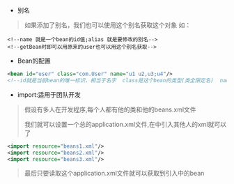 - 别名
>如果添加了别名，我们也可以使用这个别名获取这个对象
>如：
```xml<alias name="user" alias="newUser"/>
<!--name 就是一个bean的id值;alias 就是要修改的别名-->
<!--getBean时即可以用原来的user也可以用这个别名获取-->
```

- Bean的配置
```xml
<bean id="user" class="com.User" name="u1 u2,u3;u4"/>
<!--id就是当前bean的唯一标识，相当于名字  class是这个bean的类型(类全限定名)  name是这个叫user的bean的别名(可以有多个,逗号 空格 分号都能进行分割)-->
```

- import:适用于团队开发
>假设有多人在开发程序,每个人都有他的类和他的beans.xml文件
>
>我们就可以设置一个总的application.xml文件,在中引入其他人的xml就可以了
```xml
<import resource="beans1.xml"/>
<import resource="beans2.xml"/>
<import resource="beans3.xml"/>
```
>最后只要读取这个application.xml文件就可以获取到引入中的bean
